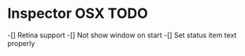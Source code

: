 Inspector OSX TODO
==================

-[] Retina support
-[] Not show window on start
-[] Set status item text properly